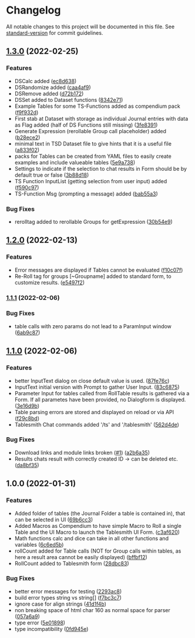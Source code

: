 # Changelog

All notable changes to this project will be documented in this file. See [standard-version](https://github.com/conventional-changelog/standard-version) for commit guidelines.

## [1.3.0](https://github.com/klaas1979/tablesmith-like/compare/v1.2.0...v1.3.0) (2022-02-25)


### Features

* DSCalc added ([ec8d638](https://github.com/klaas1979/tablesmith-like/commit/ec8d638adafaf829a306af0e31e03561f3ced910))
* DSRandomize added ([caa4af9](https://github.com/klaas1979/tablesmith-like/commit/caa4af9b345f0c991013453918da5ff58d2a0928))
* DSRemove added ([d72b172](https://github.com/klaas1979/tablesmith-like/commit/d72b172954ebbf322fc7fc35f252785dae3c5042))
* DSSet added to Dataset functions ([8342e71](https://github.com/klaas1979/tablesmith-like/commit/8342e718b52478992ee887949d9fc928bee95bca))
* Example Tables for some TS-Functions added as compendium pack ([f9f932d](https://github.com/klaas1979/tablesmith-like/commit/f9f932dbfea1030eb3aa986a7152faedb7b4df42))
* First stab at Dataset with storage as individual Journal entries with data as Flag added (half of DS Functions still missing) ([3fe8391](https://github.com/klaas1979/tablesmith-like/commit/3fe8391bd1a742c0d254981734b812193e82851b))
* Generate Expression (rerollable Group call placeholder) added ([b28ece2](https://github.com/klaas1979/tablesmith-like/commit/b28ece282d6300751a7834710ea4c69355c2e304))
* minimal text in TSD Dataset file to give hints that it is a useful file ([a833f02](https://github.com/klaas1979/tablesmith-like/commit/a833f024e7f52b122a15271721e19c56f6038640))
* packs for Tables can be created from YAML files to easily create examples and include valueable tables ([5e9a738](https://github.com/klaas1979/tablesmith-like/commit/5e9a7388e09a6bcdcf008e6caa3f4497c2c49b26))
* Settings to indicate if the selection to chat results in Form should be by default true or false ([3b88d18](https://github.com/klaas1979/tablesmith-like/commit/3b88d185237630153a319704c616dcaa93d818d5))
* TS Function InputList (getting selection from user input) added ([f590c97](https://github.com/klaas1979/tablesmith-like/commit/f590c978581bd2e8145b4b757d46285a3fa18df0))
* TS-Function Msg (prompting a message) added ([bab55a3](https://github.com/klaas1979/tablesmith-like/commit/bab55a35b5dc10c86c901cf4a53d9ccc58eadf46))


### Bug Fixes

* rerolltag added to rerollable Groups for getExpression ([30b54e9](https://github.com/klaas1979/tablesmith-like/commit/30b54e99c0416bc431de13a3dc8efa59b5111f68))

## [1.2.0](https://github.com/klaas1979/tablesmith-like/compare/v1.1.1...v1.2.0) (2022-02-13)


### Features

* Error messages are displayed if Tables cannot be evaluated ([f10c07f](https://github.com/klaas1979/tablesmith-like/commit/f10c07fc5c8c2e81ea2928de6127039a72f937cc))
* Re-Roll tag for groups [~Groupname] added to standard form, to customize results. ([e5497f2](https://github.com/klaas1979/tablesmith-like/commit/e5497f258773bc69ebd85aa26cd5ae8de885bb77))

### [1.1.1](https://github.com/klaas1979/tablesmith-like/compare/v1.1.0...v1.1.1) (2022-02-06)


### Bug Fixes

* table calls with zero params do not lead to a ParamInput window ([6ab9c87](https://github.com/klaas1979/tablesmith-like/commit/6ab9c873e27ce78871d883fe73d85c9d69c37eae))

## [1.1.0](https://github.com/klaas1979/tablesmith-like/compare/v1.0.0...v1.1.0) (2022-02-06)


### Features

* better InputText dialog on close default value is used. ([87fe76c](https://github.com/klaas1979/tablesmith-like/commit/87fe76c43233afdc80101a3017f2e079d3822a84))
* InputText initial version with Prompt to gather User Input. ([83c6875](https://github.com/klaas1979/tablesmith-like/commit/83c6875b7a4b76e5e9e4baae49729f132fd12e5b))
* Parameter Input for tables called from RollTable results is gathered via a Form. If all parametes have been provided, no Dialogform is displayed. ([3e16d9b](https://github.com/klaas1979/tablesmith-like/commit/3e16d9bf809c9f1d631cc97b711f0ae5b5414327))
* Table parsing errors are stored and displayed on reload or via API ([f29c8bd](https://github.com/klaas1979/tablesmith-like/commit/f29c8bdab2e8a265710eee2faff6472ef364c73d))
* Tablesmith Chat commands added '/ts' and '/tablesmith' ([562d4de](https://github.com/klaas1979/tablesmith-like/commit/562d4dec209a979a243a41b2c3f0a104c10f7b58))


### Bug Fixes

* Download links and module links broken ([#1](https://github.com/klaas1979/tablesmith-like/issues/1)) ([a2b6a35](https://github.com/klaas1979/tablesmith-like/commit/a2b6a3549a5f7f82e489f5f0e0e82693aa3605ca))
* Results chats result with correctly created ID -> can be deleted etc. ([da8bf35](https://github.com/klaas1979/tablesmith-like/commit/da8bf35fbe9ac94803172e1c14d99b0638b44a78))

## 1.0.0 (2022-01-31)


### Features

* Added folder of tables (the Journal Folder a table is contained in), that can be selected in UI ([69b6cc3](https://github.com/klaas1979/tablesmith-like/commit/69b6cc32594db40d6083fc7dc59c38bab16923fd))
* Added Macros as Compendium to have simple Macro to  Roll a single Table and the UI Macro to launch the Tablesmith UI Form. ([c3af620](https://github.com/klaas1979/tablesmith-like/commit/c3af620ef6ac6e3f8605b399e6ce7e3378efb19b))
* Math functions calc and dice can take in all other functions and variables ([6c6ed5b](https://github.com/klaas1979/tablesmith-like/commit/6c6ed5b306a19f62b94a869948e34d4ea8e75fa0))
* rollCount added for Table calls (NOT for Group calls within tables, as here a result area cannot be easily displayed) ([bffbf12](https://github.com/klaas1979/tablesmith-like/commit/bffbf128fdfb02f2756a46522f618bb968bcff8b))
* RollCount added to Tablesmith form ([28dbc83](https://github.com/klaas1979/tablesmith-like/commit/28dbc8306d0d3f78135a0794b6f87bb8af2ec498))


### Bug Fixes

* better error messages for testing ([2293ac8](https://github.com/klaas1979/tablesmith-like/commit/2293ac8863e7902ee39ac9f627adccbe093fa205))
* build error types string vs string[] ([f7bc3c7](https://github.com/klaas1979/tablesmith-like/commit/f7bc3c76b0b0f3398a2608537bb188fa1f736d1d))
* ignore case for align strings ([41d1f4b](https://github.com/klaas1979/tablesmith-like/commit/41d1f4b2b011304445d4b0756aa2685ba6f895a6))
* non breaking space of html char 160 as normal space for parser ([057a6a9](https://github.com/klaas1979/tablesmith-like/commit/057a6a94e14cc2bd41856d54598017254c0f07a4))
* type error ([5e01898](https://github.com/klaas1979/tablesmith-like/commit/5e01898afdd615b8c5355b5a9d3c25a398b51909))
* type incompatibility ([0fd945e](https://github.com/klaas1979/tablesmith-like/commit/0fd945e003bee6c0784b8de87f54596e48f9b3b8))
